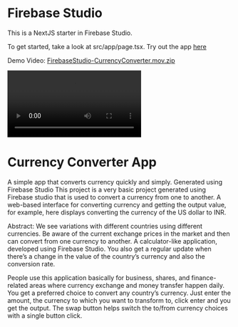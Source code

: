 # Firebase Studio

This is a NextJS starter in Firebase Studio.

To get started, take a look at src/app/page.tsx.
Try out the app [here](https://9000-idx-studio-1744385758988.cluster-fdkw7vjj7bgguspe3fbbc25tra.cloudworkstations.dev)

Demo Video: [FirebaseStudio-CurrencyConverter.mov.zip](https://github.com/user-attachments/files/19754664/FirebaseStudio-CurrencyConverter.mov.zip)

<video src="[Demo Video](https://github.com/user-attachments/files/19754664/FirebaseStudio-CurrencyConverter.mov.zip)" controls="controls" style="max-width: 730px;">
</video>


# Currency Converter App 
A simple app that converts currency quickly and simply. Generated using Firebase Studio
This project is a very basic project generated using Firebase studio that is used to convert a currency from one to another. A web-based interface for converting currency and getting the output value, for example, here displays converting the currency of the US dollar to INR.

Abstract: We see variations with different countries using different currencies. Be aware of the current exchange prices in the market and then can convert from one currency to another. A calculator-like application, developed using Firebase Studio. You also get a regular update when there’s a change in the value of the country’s currency and also the conversion rate.

People use this application basically for business, shares, and finance-related areas where currency exchange and money transfer happen daily. You get a preferred choice to convert any country’s currency. Just enter the amount, the currency to which you want to transform to, click enter and you get the output. The swap button helps switch the to/from currency choices with a single button click.
